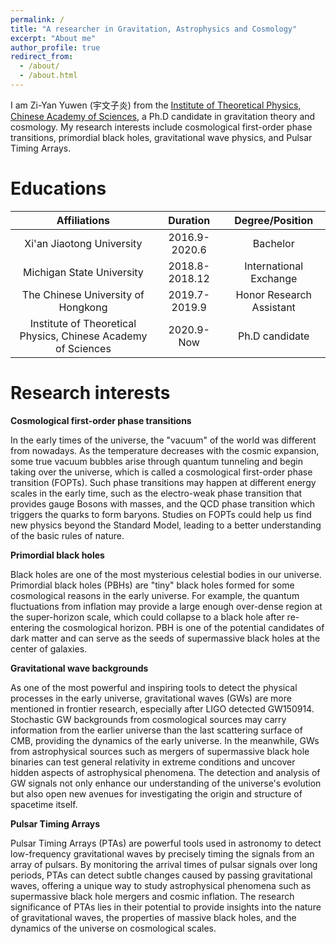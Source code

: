 ```yaml
---
permalink: /
title: "A researcher in Gravitation, Astrophysics and Cosmology"
excerpt: "About me"
author_profile: true
redirect_from: 
  - /about/
  - /about.html
---
```


I am Zi-Yan Yuwen (宇文子炎) from the [Institute of Theoretical Physics, Chinese Academy of Sciences](http://www.itp.cas.cn/), a Ph.D candidate in gravitation theory and cosmology. My research interests include cosmological first-order phase transitions, primordial black holes, gravitational wave physics, and Pulsar Timing Arrays.

Educations
======

| Affiliations | Duration | Degree/Position |
|:--------:|:----:|:------:|
| Xi'an Jiaotong University | 2016.9-2020.6| Bachelor |
| Michigan State University | 2018.8-2018.12| International Exchange |
| The Chinese University of Hongkong | 2019.7-2019.9 | Honor Research Assistant |
| Institute of Theoretical Physics, Chinese Academy of Sciences | 2020.9-Now | Ph.D candidate |



Research interests
======

**Cosmological first-order phase transitions**

In the early times of the universe, the "vacuum" of the world was different from nowadays. As the temperature decreases with the cosmic expansion, some true vacuum bubbles arise through quantum tunneling and begin taking over the universe, which is called a cosmological first-order phase transition (FOPTs). Such phase transitions may happen at different energy scales in the early time, such as the electro-weak phase transition that provides gauge Bosons with masses, and the QCD phase transition which triggers the quarks to form baryons. Studies on FOPTs could help us find new physics beyond the Standard Model, leading to a better understanding of the basic rules of nature.

**Primordial black holes**

Black holes are one of the most mysterious celestial bodies in our universe. Primordial black holes (PBHs) are "tiny" black holes formed for some cosmological reasons in the early universe. For example, the quantum fluctuations from inflation may provide a large enough over-dense region at the super-horizon scale, which could collapse to a black hole after re-entering the cosmological horizon. PBH is one of the potential candidates of dark matter and can serve as the seeds of supermassive black holes at the center of galaxies.

**Gravitational wave backgrounds**

As one of the most powerful and inspiring tools to detect the physical processes in the early universe, gravitational waves (GWs) are more mentioned in frontier research, especially after LIGO detected GW150914. Stochastic GW backgrounds from cosmological sources may carry information from the earlier universe than the last scattering surface of CMB, providing the dynamics of the early universe. In the meanwhile, GWs from astrophysical sources such as mergers of supermassive black hole binaries can test general relativity in extreme conditions and uncover hidden aspects of astrophysical phenomena. The detection and analysis of GW signals not only enhance our understanding of the universe's evolution but also open new avenues for investigating the origin and structure of spacetime itself.

**Pulsar Timing Arrays**

Pulsar Timing Arrays (PTAs) are powerful tools used in astronomy to detect low-frequency gravitational waves by precisely timing the signals from an array of pulsars. By monitoring the arrival times of pulsar signals over long periods, PTAs can detect subtle changes caused by passing gravitational waves, offering a unique way to study astrophysical phenomena such as supermassive black hole mergers and cosmic inflation. The research significance of PTAs lies in their potential to provide insights into the nature of gravitational waves, the properties of massive black holes, and the dynamics of the universe on cosmological scales.
